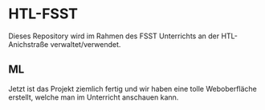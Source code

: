 # HTL-FSST

Dieses Repository wird im Rahmen des FSST Unterrichts an der HTL-Anichstraße verwaltet/verwendet.

## ML

Jetzt ist das Projekt ziemlich fertig und wir haben eine tolle Weboberfläche erstellt, welche man im Unterricht anschauen kann.

